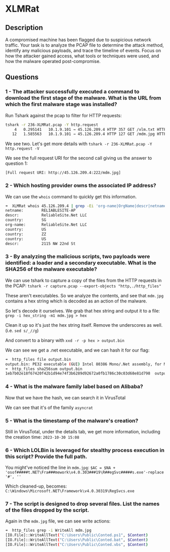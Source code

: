 # XLMRat

## Description

A compromised machine has been flagged due to suspicious network traffic. Your task is to analyze the PCAP file to determine the attack method, identify any malicious payloads, and trace the timeline of events. Focus on how the attacker gained access, what tools or techniques were used, and how the malware operated post-compromise.

## Questions

### 1 - The attacker successfully executed a command to download the first stage of the malware. What is the URL from which the first malware stage was installed?

Run Tshark against the pcap to filter for HTTP requests:

```bash
tshark -r 236-XLMRat.pcap -Y http.request
    4   0.295141   10.1.9.101 → 45.126.209.4 HTTP 357 GET /xlm.txt HTTP/1.1
   12   1.585563   10.1.9.101 → 45.126.209.4 HTTP 127 GET /mdm.jpg HTTP/1.1
```

We see two. Let's get more details with `tshark -r 236-XLMRat.pcap -Y http.request -V`

We see the full request URI for the second call giving us the answer to question 1:

`[Full request URI: http://45.126.209.4:222/mdm.jpg]`


### 2 - Which hosting provider owns the associated IP address?

We can use the `whois` command to quickly get this information.

```bash
➜  XLMRat whois 45.126.209.4 | grep -Ei 'org-name|OrgName|descr|netname|country'
netname:        RELIABLESITE-AP
descr:          ReliableSite.Net LLC
country:        SG
org-name:       ReliableSite.Net LLC
country:        US
country:        ZZ
country:        US
descr:          2115 NW 22nd St
```

### 3 - By analyzing the malicious scripts, two payloads were identified: a loader and a secondary executable. What is the SHA256 of the malware executable?

We can use tshark to capture a copy of the files from the HTTP requests in the PCAP: `tshark -r capture.pcap --export-objects "http,./http_files"`

These aren't executables. So we analyze the contents, and see that `mdm.jpg` contains a hex string which is decoded as an action of the malware.

So let's decode it ourselves. We grab that hex string and output it to a file: `grep -i hex_string -m1 mdm.jpg > hex`

Clean it up so it's just the hex string itself. Remove the underscores as well. (i.e. `sed s/_//g`)

And convert to a binary with `xxd -r -p hex > output.bin`

We can see we get a .net executable, and we can hash it for our flag:

```bash
➜  http_files file output.bin
output.bin: PE32 executable (GUI) Intel 80386 Mono/.Net assembly, for MS Windows, 3 sections
➜  http_files sha256sum output.bin
1eb7b02e18f67420f42b1d94e74f3b6289d92672a0fb1786c30c03d68e81d798  output.bin
```

### 4 - What is the malware family label based on Alibaba?

Now that we have the hash, we can search it in VirusTotal

We can see that it's of the family `asyncrat`

### 5 - What is the timestamp of the malware's creation?

Still in VirusTotal, under the details tab, we get more information, including the creation time: `2023-10-30 15:08`

### 6 - Which LOLBin is leveraged for stealthy process execution in this script? Provide the full path.

You might've noticed the line in `mdm.jpg`: `$AC = $NA + 'osof#####t.NET\Fra###mework\v4.0.303###19\R##egSvc#####s.exe'-replace  '#', ''`

Which cleaned-up, becomes: `C:\Windows\Microsoft.NET\Framework\v4.0.30319\RegSvcs.exe`


### 7 - The script is designed to drop several files. List the names of the files dropped by the script.

Again in the `mdm.jpg` file, we can see write actions:

```bash
➜  http_files grep -i WriteAll mdm.jpg
[IO.File]::WriteAllText("C:\Users\Public\Conted.ps1", $Content)
[IO.File]::WriteAllText("C:\Users\Public\Conted.bat", $Content)
[IO.File]::WriteAllText("C:\Users\Public\Conted.vbs", $Content)
```
